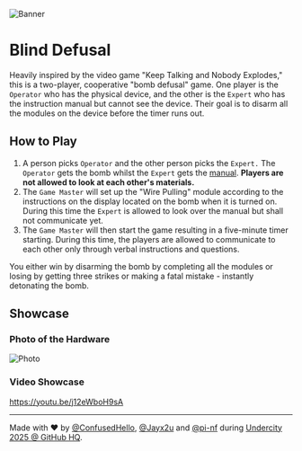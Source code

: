 ![Banner](https://github.com/Jayx2u/blind-defusal/blob/main/assets/blind-defusal-banner.png?raw=true)
# Blind Defusal
Heavily inspired by the video game "Keep Talking and Nobody Explodes," this is a two-player, cooperative "bomb defusal" game. One player is the `Operator` who has the physical device, and the other is the `Expert` who has the instruction manual but cannot see the device. Their goal is to disarm all the modules on the device before the timer runs out.

## How to Play
1. A person picks `Operator` and the other person picks the `Expert.` The `Operator` gets the bomb whilst the `Expert` gets the [manual](https://blind-defusal.jayx2u.fyi/). **Players are not allowed to look at each other's materials.**
2. The `Game Master` will set up the "Wire Pulling" module according to the instructions on the display located on the bomb when it is turned on. During this time the `Expert` is allowed to look over the manual but shall not communicate yet.
3. The `Game Master` will then start the game resulting in a five-minute timer starting. During this time, the players are allowed to communicate to each other only through verbal instructions and questions.

You either win by disarming the bomb by completing all the modules or losing by getting three strikes or making a fatal mistake - instantly detonating the bomb.

## Showcase
### Photo of the Hardware
![Photo](https://github.com/Jayx2u/blind-defusal/blob/main/assets/photo.JPG?raw=true)
### Video Showcase
https://youtu.be/j12eWboH9sA

<hr>

Made with ❤️ by [@ConfusedHello](https://github.com/confusedhello), [@Jayx2u](https://github.com/Jayx2u/) and [@pi-nf](https://github.com/pi-nf) during [Undercity 2025 @ GitHub HQ](https://highway.hackclub.com/getting-started/undercity).
